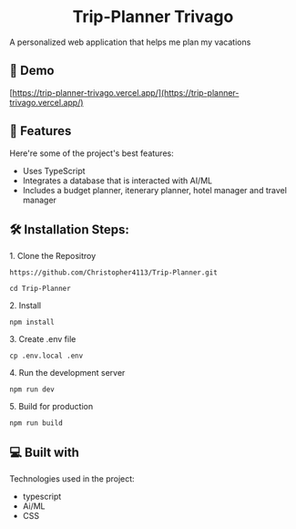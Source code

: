 <h1 align="center" id="title">Trip-Planner Trivago</h1>

<p id="description">A personalized web application that helps me plan my vacations</p>

<h2>🚀 Demo</h2>

[https://trip-planner-trivago.vercel.app/](https://trip-planner-trivago.vercel.app/)

  
  
<h2>🧐 Features</h2>

Here're some of the project's best features:

*   Uses TypeScript
*   Integrates a database that is interacted with AI/ML
*   Includes a budget planner, itenerary planner, hotel manager and travel manager

<h2>🛠️ Installation Steps:</h2>

<p>1. Clone the Repositroy</p>

```
https://github.com/Christopher4113/Trip-Planner.git
```

```
cd Trip-Planner
```

<p>2. Install</p>

```
npm install
```

<p>3. Create .env file</p>

```
cp .env.local .env
```

<p>4. Run the development server</p>

```
npm run dev
```

<p>5. Build for production</p>

```
npm run build
```

  
  
<h2>💻 Built with</h2>

Technologies used in the project:

*   typescript
*   Ai/ML
*   CSS
